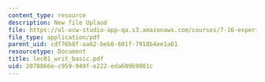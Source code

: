 ```yaml
---
content_type: resource
description: New file Uplaod
file: https://ol-ocw-studio-app-qa.s3.amazonaws.com/courses/7-16-experimental-molecular-biology-biotechnology-ii-spring-2005/2078866ec959949fe222eda609b9081c_lec01_writ_basic.pdf
file_type: application/pdf
parent_uid: cdf76b8f-aa62-beb8-601f-7918b4ee1a61
resourcetype: Document
title: lec01_writ_basic.pdf
uid: 2078866e-c959-949f-e222-eda609b9081c
---
```

